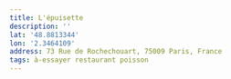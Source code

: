 ```yaml
---
title: L'épuisette
description: ''
lat: '48.8813344'
lon: '2.3464109'
address: 73 Rue de Rochechouart, 75009 Paris, France
tags: à-essayer restaurant poisson
---
```

